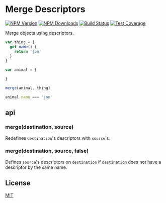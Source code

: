 # Merge Descriptors

[![NPM Version][npm-image]][npm-url]
[![NPM Downloads][downloads-image]][downloads-url]
[![Build Status][travis-image]][travis-url]
[![Test Coverage][coveralls-image]][coveralls-url]

Merge objects using descriptors.

```js
var thing = {
  get name() {
    return 'jon'
  }
}

var animal = {

}

merge(animal, thing)

animal.name === 'jon'
```

## api

### merge(destination, source)

Redefines `destination`'s descriptors with `source`'s.

### merge(destination, source, false)

Defines `source`'s descriptors on `destination` if `destination` does not have
a descriptor by the same name.

## License

[MIT](LICENSE)

[npm-image]: https://img.shields.io/npm/v/merge-descriptors.svg
[npm-url]: https://npmjs.org/package/merge-descriptors
[travis-image]: https://img.shields.io/travis/component/merge-descriptors/master.svg
[travis-url]: https://travis-ci.org/component/merge-descriptors
[coveralls-image]: https://img.shields.io/coveralls/component/merge-descriptors/master.svg
[coveralls-url]: https://coveralls.io/r/component/merge-descriptors?branch=master
[downloads-image]: https://img.shields.io/npm/dm/merge-descriptors.svg
[downloads-url]: https://npmjs.org/package/merge-descriptors
